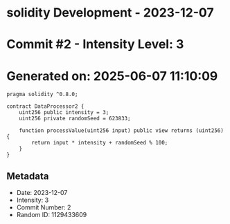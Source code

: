 ﻿# solidity Development - 2023-12-07
# Commit #2 - Intensity Level: 3
# Generated on: 2025-06-07 11:10:09
```solidity
pragma solidity ^0.8.0;

contract DataProcessor2 {
    uint256 public intensity = 3;
    uint256 private randomSeed = 623833;

    function processValue(uint256 input) public view returns (uint256) {
        return input * intensity + randomSeed % 100;
    }
}
```
## Metadata
- Date: 2023-12-07
- Intensity: 3
- Commit Number: 2
- Random ID: 1129433609

